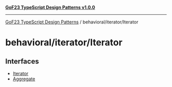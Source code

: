 [**GoF23 TypeScript Design Patterns v1.0.0**](../../../README.md)

***

[GoF23 TypeScript Design Patterns](../../../README.md) / behavioral/iterator/Iterator

# behavioral/iterator/Iterator

## Interfaces

- [Iterator](interfaces/Iterator.md)
- [Aggregate](interfaces/Aggregate.md)
